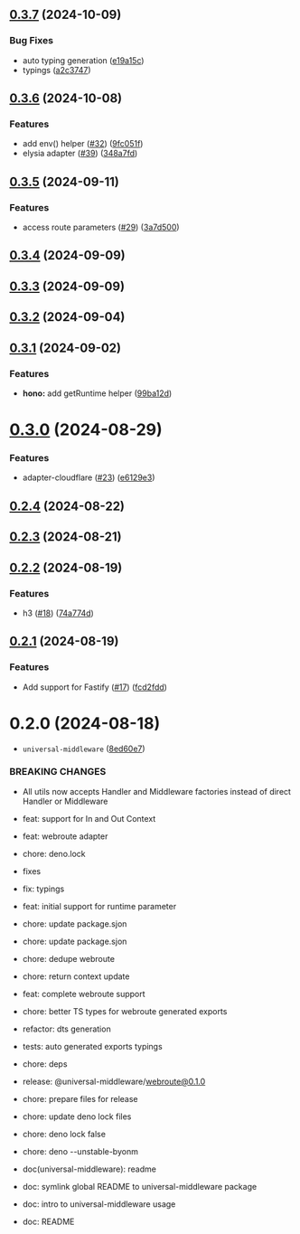 ## [0.3.7](https://github.com/magne4000/universal-handler/compare/universal-middleware@0.3.6...universal-middleware@0.3.7) (2024-10-09)


### Bug Fixes

* auto typing generation ([e19a15c](https://github.com/magne4000/universal-handler/commit/e19a15cb72dd4aa32c64c9782f2684824aa14924))
* typings ([a2c3747](https://github.com/magne4000/universal-handler/commit/a2c3747e41fed5b6e166a5a617c4ca428a04b280))



## [0.3.6](https://github.com/magne4000/universal-handler/compare/universal-middleware@0.3.5...universal-middleware@0.3.6) (2024-10-08)


### Features

* add env() helper ([#32](https://github.com/magne4000/universal-handler/issues/32)) ([9fc051f](https://github.com/magne4000/universal-handler/commit/9fc051f6423aac20a5a3c676893c88f9813a3069))
* elysia adapter ([#39](https://github.com/magne4000/universal-handler/issues/39)) ([348a7fd](https://github.com/magne4000/universal-handler/commit/348a7fd8cb832aecd24f955d24ee076abf069bd7))



## [0.3.5](https://github.com/magne4000/universal-handler/compare/universal-middleware@0.3.4...universal-middleware@0.3.5) (2024-09-11)


### Features

* access route parameters ([#29](https://github.com/magne4000/universal-handler/issues/29)) ([3a7d500](https://github.com/magne4000/universal-handler/commit/3a7d500abe579f1d2387de038a7a437091be9e0d))



## [0.3.4](https://github.com/magne4000/universal-handler/compare/universal-middleware@0.3.3...universal-middleware@0.3.4) (2024-09-09)



## [0.3.3](https://github.com/magne4000/universal-handler/compare/universal-middleware@0.3.2...universal-middleware@0.3.3) (2024-09-09)



## [0.3.2](https://github.com/magne4000/universal-handler/compare/universal-middleware@0.3.1...universal-middleware@0.3.2) (2024-09-04)



## [0.3.1](https://github.com/magne4000/universal-handler/compare/universal-middleware@0.3.0...universal-middleware@0.3.1) (2024-09-02)


### Features

* **hono:** add getRuntime helper ([99ba12d](https://github.com/magne4000/universal-handler/commit/99ba12d86f89bd6ac1b651f3fa7092aabc9e3474))



# [0.3.0](https://github.com/magne4000/universal-handler/compare/universal-middleware@0.2.4...universal-middleware@0.3.0) (2024-08-29)


### Features

* adapter-cloudflare ([#23](https://github.com/magne4000/universal-handler/issues/23)) ([e6129e3](https://github.com/magne4000/universal-handler/commit/e6129e35bce87af34d45ed361140fb69ed822ffa))



## [0.2.4](https://github.com/magne4000/universal-handler/compare/universal-middleware@0.2.3...universal-middleware@0.2.4) (2024-08-22)



## [0.2.3](https://github.com/magne4000/universal-handler/compare/universal-middleware@0.2.2...universal-middleware@0.2.3) (2024-08-21)



## [0.2.2](https://github.com/magne4000/universal-handler/compare/universal-middleware@0.2.1...universal-middleware@0.2.2) (2024-08-19)


### Features

* h3 ([#18](https://github.com/magne4000/universal-handler/issues/18)) ([74a774d](https://github.com/magne4000/universal-handler/commit/74a774deaf56e60ee6be13d2e78f132bdcbe7b9c))



## [0.2.1](https://github.com/magne4000/universal-handler/compare/universal-middleware@0.2.0...universal-middleware@0.2.1) (2024-08-19)


### Features

* Add support for Fastify ([#17](https://github.com/magne4000/universal-handler/issues/17)) ([fcd2fdd](https://github.com/magne4000/universal-handler/commit/fcd2fdd14f04022621f997d6655442dc77a4d9b0))



# 0.2.0 (2024-08-18)


* `universal-middleware` ([8ed60e7](https://github.com/magne4000/universal-handler/commit/8ed60e7f5441e657c60faa6a0a630667b9a8258e))


### BREAKING CHANGES

* All utils now accepts Handler and Middleware factories instead of direct Handler or Middleware

* feat: support for In and Out Context

* feat: webroute adapter

* chore: deno.lock

* fixes

* fix: typings

* feat: initial support for runtime parameter

* chore: update package.sjon

* chore: update package.sjon

* chore: dedupe webroute

* chore: return context update

* feat: complete webroute support

* chore: better TS types for webroute generated exports

* refactor: dts generation

* tests: auto generated exports typings

* chore: deps

* release: @universal-middleware/webroute@0.1.0

* chore: prepare files for release

* chore: update deno lock files

* chore: deno lock false

* chore: deno --unstable-byonm

* doc(universal-middleware): readme

* doc: symlink global README to universal-middleware package

* doc: intro to universal-middleware usage

* doc: README



